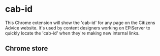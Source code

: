 # cab-id

This Chrome extension will show the 'cab-id' for any page on the Citizens Advice website. It's used by content designers working on EPiServer to quickly locate the 'cab-id' when they're making new internal links.

## Chrome store
